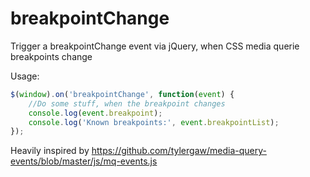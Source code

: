 # breakpointChange
Trigger a breakpointChange event via jQuery, when CSS media querie breakpoints change

Usage:
```js
$(window).on('breakpointChange', function(event) {
	//Do some stuff, when the breakpoint changes
	console.log(event.breakpoint);
	console.log('Known breakpoints:', event.breakpointList);
});
```

Heavily inspired by https://github.com/tylergaw/media-query-events/blob/master/js/mq-events.js

